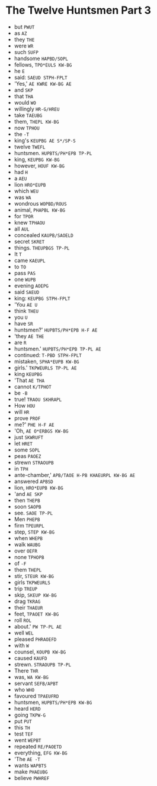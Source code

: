 # The Twelve Huntsmen Part 3

* but `PWUT`
* as `AZ`
* they `THE`
* were `WR`
* such `SUFP`
* handsome `HAPBD/SOPL`
* fellows, `TPO*EULS KW-BG`
* he `E`
* said: `SAEUD STPH-FPLT`
* 'Yes,' `AE KWRE KW-BG AE`
* and `SKP`
* that `THA`
* would `WO`
* willingly `HR-G/HREU`
* take `TAEUBG`
* them, `THEPL KW-BG`
* now `TPHOU`
* the `-T`
* king's `KEUPBG AE S*/SP-S`
* twelve `TWEFL`
* huntsmen. `HUPBTS/PH*EPB TP-PL`
* king, `KEUPBG KW-BG`
* however, `HOUF KW-BG`
* had `H`
* a `AEU`
* lion `HRO*EUPB`
* which `WEU`
* was `WA`
* wondrous `WOPBD/ROUS`
* animal, `PHAPBL KW-BG`
* for `TPOR`
* knew `TPHAOU`
* all `AUL`
* concealed `KAUPB/SAOELD`
* secret `SKRET`
* things. `THEUPBGS TP-PL`
* It `T`
* came `KAEUPL`
* to `TO`
* pass `PAS`
* one `WUPB`
* evening `AOEPG`
* said `SAEUD`
* king: `KEUPBG STPH-FPLT`
* 'You `AE U`
* think `THEU`
* you `U`
* have `SR`
* huntsmen?' `HUPBTS/PH*EPB H-F AE`
* 'they `AE THE`
* are `R`
* huntsmen.' `HUPBTS/PH*EPB TP-PL AE`
* continued: `T-PBD STPH-FPLT`
* mistaken, `SPHA*EUPB KW-BG`
* girls.' `TKPWEURLS TP-PL AE`
* king `KEUPBG`
* 'That `AE THA`
* cannot `K/TPHOT`
* be `-B`
* true! `TRAOU SKHRAPL`
* How `HOU`
* will `HR`
* prove `PROF`
* me?' `PHE H-F AE`
* 'Oh, `AE O*ERBGS KW-BG`
* just `SKWRUFT`
* let `HRET`
* some `SOPL`
* peas `PAOEZ`
* strewn `STRAOUPB`
* in `TPH`
* ante-chamber,' `APB/TAOE H-PB KHAEURPL KW-BG AE`
* answered `APBSD`
* lion, `HRO*EUPB KW-BG`
* 'and `AE SKP`
* then `THEPB`
* soon `SAOPB`
* see. `SAOE TP-PL`
* Men `PHEPB`
* firm `TPEURPL`
* step, `STEP KW-BG`
* when `WHEPB`
* walk `WAUBG`
* over `OEFR`
* none `TPHOPB`
* of `-F`
* them `THEPL`
* stir, `STEUR KW-BG`
* girls `TKPWEURLS`
* trip `TREUP`
* skip, `SKEUP KW-BG`
* drag `TKRAG`
* their `THAEUR`
* feet, `TPAOET KW-BG`
* roll `ROL`
* about.' `PW TP-PL AE`
* well `WEL`
* pleased `PHRAOEFD`
* with `W`
* counsel, `KOUPB KW-BG`
* caused `KAUFD`
* strewn. `STRAOUPB TP-PL`
* There `THR`
* was, `WA KW-BG`
* servant `SEFB/APBT`
* who `WHO`
* favoured `TPAEUFRD`
* huntsmen, `HUPBTS/PH*EPB KW-BG`
* heard `HERD`
* going `TKPW-G`
* put `PUT`
* this `TH`
* test `TEF`
* went `WEPBT`
* repeated `RE/PAOETD`
* everything, `EFG KW-BG`
* 'The `AE -T`
* wants `WAPBTS`
* make `PHAEUBG`
* believe `PWHREF`
